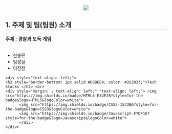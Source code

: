 <div align= "center">
    <img src="https://capsule-render.vercel.app/api?type=cylinder&color=auto&height=120&text=Cops%20And%20Robbers&animation=twinkling&fontColor=ffffff&fontSize=70" />
    </div>
    <div style="text-align: left;">
    <h2 style="border-bottom: 1px solid #D8DEE4; color: #282D33;">1. 주제 및 팀(팀원) 소개</h2>
    <div style="font-weight: 700; font-size: 15px; text-align: left; color: #282D33;">주제 : 경찰과 도둑 게임</div>
      <br>
    </div>
      <ul>
        <li>신승민</li>
        <li>임성실</li>
        <li>이진천</li>
      </ul>

    <div style="text-align: left;">
    <h2 style="border-bottom: 1px solid #D8DEE4; color: #282D33;">Tech Stacks </h2> <br>
    <div style="margin: ; text-align: left;" "text-align: left;"> <img src="https://img.shields.io/badge/HTML5-E34F26?style=for-the-badge&logo=HTML5&logoColor=white">
          <img src="https://img.shields.io/badge/CSS3-1572B6?style=for-the-badge&logo=CSS3&logoColor=white">
          <img src="https://img.shields.io/badge/Javascript-F7DF1E?style=for-the-badge&logo=Javascript&logoColor=white">
          </div>
    </div>
